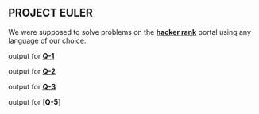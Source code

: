 
## PROJECT EULER

We were supposed to solve problems on the [**hacker rank**](https://www.hackerrank.com/) portal using any language of our choice.

output for [**Q-1**](https://github.com/AnIkeT126/cognizance-tasks/blob/main/task-13/1-out.PNG)

output for [**Q-2**](https://github.com/AnIkeT126/cognizance-tasks/blob/main/task-13/2-out.PNG)

output for [**Q-3**](https://github.com/AnIkeT126/cognizance-tasks/blob/main/task-13/3-0ut.PNG)

output for [**Q-5**]
